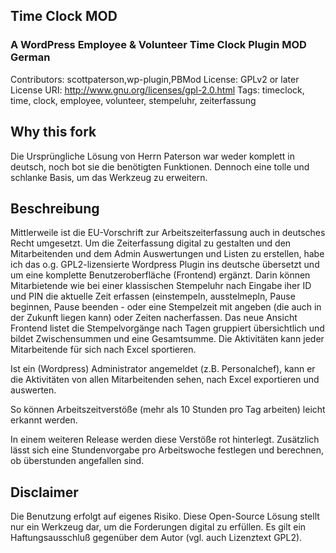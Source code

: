 ## Time Clock MOD

### A WordPress Employee & Volunteer Time Clock Plugin MOD German

Contributors: scottpaterson,wp-plugin,PBMod
License: GPLv2 or later
License URI: http://www.gnu.org/licenses/gpl-2.0.html
Tags: timeclock, time, clock, employee, volunteer, stempeluhr, zeiterfassung


## Why this fork

Die Ursprüngliche Lösung von Herrn Paterson war weder komplett in deutsch, noch bot sie die benötigten Funktionen.
Dennoch eine tolle und schlanke Basis, um das Werkzeug zu erweitern.

## Beschreibung

Mittlerweile ist die EU-Vorschrift zur Arbeitszeiterfassung auch in deutsches Recht umgesetzt.
Um die Zeiterfassung digital zu gestalten und den Mitarbeitenden und dem Admin Auswertungen und Listen zu erstellen,
habe ich das o.g. GPL2-lizensierte Wordpress Plugin ins deutsche übersetzt und um eine komplette Benutzeroberfläche
(Frontend) ergänzt. Darin können Mitarbietende wie bei einer klassischen Stempeluhr nach Eingabe iher ID und PIN 
die aktuelle Zeit erfassen (einstempeln, ausstelmepln, Pause beginnen, Pause beenden - 
oder eine Stempelzeit mit angeben (die auch in der Zukunft liegen kann) oder Zeiten nacherfassen.
Das neue Ansicht Frontend listet die Stempelvorgänge nach Tagen gruppiert übersichtlich und bildet Zwischensummen und eine Gesamtsumme.
Die Aktivitäten kann jeder Mitarbeitende für sich nach Excel sportieren.

Ist ein (Wordpress) Administrator angemeldet (z.B. Personalchef), kann er die Aktivitäten von allen Mitarbeitenden sehen,
nach Excel exportieren und auswerten.

So können Arbeitszeitverstöße (mehr als 10 Stunden pro Tag arbeiten) leicht erkannt werden.

In einem weiteren Release werden diese Verstöße rot hinterlegt. Zusätzlich lässt sich eine Stundenvorgabe pro Arbeitswoche festlegen und berechnen, ob überstunden angefallen sind.


## Disclaimer

Die Benutzung erfolgt auf eigenes Risiko. Diese Open-Source Lösung stellt nur ein Werkzeug dar, um die Forderungen digital zu erfüllen.
Es gilt ein Haftungsausschluß gegenüber dem Autor (vgl. auch Lizenztext GPL2).